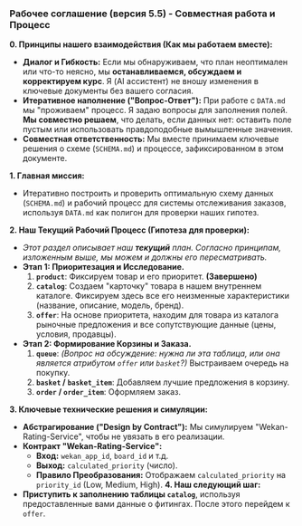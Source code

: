 ### **Рабочее соглашение (версия 5.5) - Совместная работа и Процесс**

**0. Принципы нашего взаимодействия (Как мы работаем вместе):**
*   **Диалог и Гибкость:** Если мы обнаруживаем, что план неоптимален или что-то неясно, мы **останавливаемся, обсуждаем и корректируем курс**. Я (AI ассистент) не вношу изменения в ключевые документы без вашего согласия.
*   **Итеративное наполнение ("Вопрос-Ответ"):** При работе с `DATA.md` мы "проживаем" процесс. Я задаю вопросы для заполнения полей. **Мы совместно решаем**, что делать, если данных нет: оставить поле пустым или использовать правдоподобные вымышленные значения.
*   **Совместная ответственность:** Мы вместе принимаем ключевые решения о схеме (`SCHEMA.md`) и процессе, зафиксированном в этом документе.

**1. Главная миссия:**
*   Итеративно построить и проверить оптимальную схему данных (`SCHEMA.md`) и рабочий процесс для системы отслеживания заказов, используя `DATA.md` как полигон для проверки наших гипотез.

**2. Наш Текущий Рабочий Процесс (Гипотеза для проверки):**
*   *Этот раздел описывает наш **текущий** план. Согласно принципам, изложенным выше, мы можем и должны его пересматривать.*
*   **Этап 1: Приоритезация и Исследование.**
    1.  **`product`**: Фиксируем товар и его приоритет. **(Завершено)**
    2.  **`catalog`**: Создаем "карточку" товара в нашем внутреннем каталоге. Фиксируем здесь все его неизменные характеристики (название, описание, модель, бренд).
    3.  **`offer`**: На основе приоритета, находим для товара из каталога рыночные предложения и все сопутствующие данные (цены, условия, продавцы).
*   **Этап 2: Формирование Корзины и Заказа.**
    1.  **`queue`**: *(Вопрос на обсуждение: нужна ли эта таблица, или она является атрибутом `offer` или `basket`?)* Выстраиваем очередь на покупку.
    2.  **`basket` / `basket_item`**: Добавляем лучшие предложения в корзину.
    3.  **`order` / `order_item`**: Оформляем заказ.

**3. Ключевые технические решения и симуляции:**
*   **Абстрагирование ("Design by Contract"):** Мы симулируем "Wekan-Rating-Service", чтобы не увязать в его реализации.
*   **Контракт "Wekan-Rating-Service":**
    *   **Вход:** `wekan_app_id`, `board_id` и т.д.
    *   **Выход:** `calculated_priority` (число).
    *   **Правило Преобразования:** Отображаем `calculated_priority` на `priority_id` (Low, Medium, High).
**4. Наш следующий шаг:**
*   **Приступить к заполнению таблицы `catalog`**, используя предоставленные вами данные о фитингах. После этого перейдем к `offer`.
